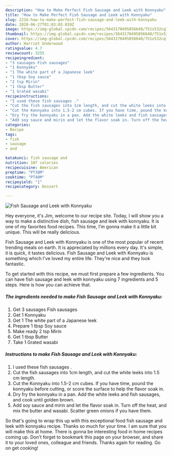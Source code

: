 ```yaml
---
description: "How to Make Perfect Fish Sausage and Leek with Konnyaku"
title: "How to Make Perfect Fish Sausage and Leek with Konnyaku"
slug: 2216-how-to-make-perfect-fish-sausage-and-leek-with-konnyaku
date: 2020-06-27T01:03:03.039Z
image: https://img-global.cpcdn.com/recipes/5643170495856640/751x532cq70/fish-sausage-and-leek-with-konnyaku-recipe-main-photo.jpg
thumbnail: https://img-global.cpcdn.com/recipes/5643170495856640/751x532cq70/fish-sausage-and-leek-with-konnyaku-recipe-main-photo.jpg
cover: https://img-global.cpcdn.com/recipes/5643170495856640/751x532cq70/fish-sausage-and-leek-with-konnyaku-recipe-main-photo.jpg
author: Harriet Underwood
ratingvalue: 4.7
reviewcount: 3255
recipeingredient:
- "3 sausages Fish sausages"
- "1 Konnyaku"
- "1 The white part of a Japanese leek"
- "1 tbsp Soy sauce"
- "2 tsp Mirin"
- "1 tbsp Butter"
- "1 Grated wasabi"
recipeinstructions:
- "I used these fish sausages ."
- "Cut the fish sausages into 1cm length, and cut the white leeks into 1.5 cm length."
- "Cut the Konnyaku into 1.5-2 cm cubes. If you have time, pound the konnyaku before cutting, or score the surface to help the flavor soak in."
- "Dry fry the konnyaku in a pan. Add the white leeks and fish sausages, and cook until golden brown."
- "Add soy sauce and mirin and let the flavor soak in. Turn off the heat, and mix the butter and wasabi. Scatter green onions if you have them."
categories:
- Recipe
tags:
- fish
- sausage
- and

katakunci: fish sausage and 
nutrition: 107 calories
recipecuisine: American
preptime: "PT30M"
cooktime: "PT40M"
recipeyield: "1"
recipecategory: Dessert

---
```



![Fish Sausage and Leek with Konnyaku](https://img-global.cpcdn.com/recipes/5643170495856640/751x532cq70/fish-sausage-and-leek-with-konnyaku-recipe-main-photo.jpg)

Hey everyone, it's Jim, welcome to our recipe site. Today, I will show you a way to make a distinctive dish, fish sausage and leek with konnyaku. It is one of my favorites food recipes. This time, I'm gonna make it a little bit unique. This will be really delicious.

Fish Sausage and Leek with Konnyaku is one of the most popular of recent trending meals on earth. It is appreciated by millions every day. It's simple, it is quick, it tastes delicious. Fish Sausage and Leek with Konnyaku is something which I've loved my entire life. They're nice and they look fantastic.




To get started with this recipe, we must first prepare a few ingredients. You can have fish sausage and leek with konnyaku using 7 ingredients and 5 steps. Here is how you can achieve that.

<!--inarticleads1-->

##### The ingredients needed to make Fish Sausage and Leek with Konnyaku:

1. Get 3 sausages Fish sausages
1. Get 1 Konnyaku
1. Get 1 The white part of a Japanese leek
1. Prepare 1 tbsp Soy sauce
1. Make ready 2 tsp Mirin
1. Get 1 tbsp Butter
1. Take 1 Grated wasabi




<!--inarticleads2-->

##### Instructions to make Fish Sausage and Leek with Konnyaku:

1. I used these fish sausages .
1. Cut the fish sausages into 1cm length, and cut the white leeks into 1.5 cm length.
1. Cut the Konnyaku into 1.5-2 cm cubes. If you have time, pound the konnyaku before cutting, or score the surface to help the flavor soak in.
1. Dry fry the konnyaku in a pan. Add the white leeks and fish sausages, and cook until golden brown.
1. Add soy sauce and mirin and let the flavor soak in. Turn off the heat, and mix the butter and wasabi. Scatter green onions if you have them.




So that's going to wrap this up with this exceptional food fish sausage and leek with konnyaku recipe. Thanks so much for your time. I am sure that you will make this at home. There is gonna be interesting food in home recipes coming up. Don't forget to bookmark this page on your browser, and share it to your loved ones, colleague and friends. Thanks again for reading. Go on get cooking!
